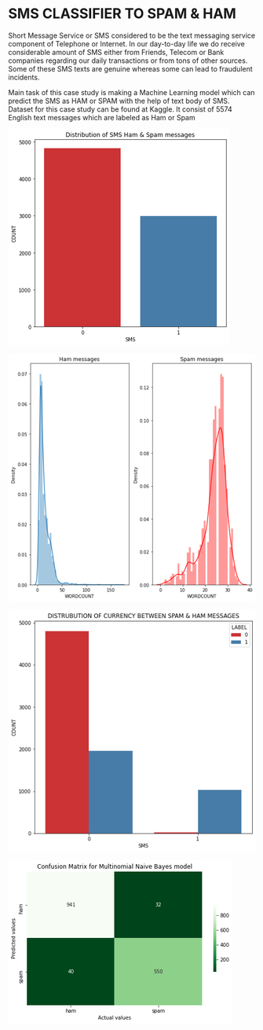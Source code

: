 # SMS CLASSIFIER TO SPAM & HAM 

Short Message Service or SMS considered to be the text messaging service component of Telephone or Internet. In our day-to-day life we do receive considerable amount of SMS either from Friends, Telecom or Bank companies regarding our daily transactions or from tons of other sources. Some of these SMS texts are genuine whereas some can lead to fraudulent incidents.

Main task of this case study is making a Machine Learning model which can predict the SMS as HAM or SPAM with the help of text body of SMS. Dataset for this case study can be found at Kaggle. It consist of 5574 English text messages which are labeled as Ham or Spam

![image1](images/image1.png)

![image2](images/image2.png)

![image3](images/image3.png)

![image4](images/image4.png)
